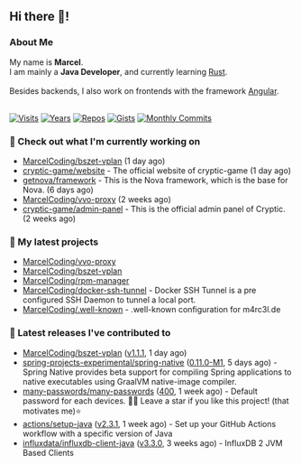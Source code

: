 ## Hi there 👋!




### About Me

My name is **Marcel**.<br>
I am mainly a **Java Developer**, and currently learning [Rust](https://www.rust-lang.org).<br>
<br>
Besides backends, I also work on frontends with the framework [Angular](https://angular.io).
<br>
<br>

[![Visits](https://badges.pufler.dev/visits/MarcelCoding/MarcelCoding?style=flat-square&color=black&logo=github)](https://github.com/MarcelCoding)
[![Years](https://badges.pufler.dev/years/MarcelCoding?style=flat-square&color=black&logo=github)](https://github.com/MarcelCoding)
[![Repos](https://badges.pufler.dev/repos/MarcelCoding?style=flat-square&color=black&logo=github)](https://github.com/MarcelCoding?tab=repositories)
[![Gists](https://badges.pufler.dev/gists/MarcelCoding?style=flat-square&color=black&logo=github)](https://gist.github.com/MarcelCoding)
[![Monthly Commits](https://badges.pufler.dev/commits/monthly/MarcelCoding?style=flat-square&color=black&logo=github)](https://github.com/MarcelCoding)

### 👷 Check out what I'm currently working on

- [MarcelCoding/bszet-vplan](https://github.com/MarcelCoding/bszet-vplan) (1 day ago)
- [cryptic-game/website](https://github.com/cryptic-game/website) - The official website of cryptic-game (1 day ago)
- [getnova/framework](https://github.com/getnova/framework) - This is the Nova framework, which is the base for Nova. (6 days ago)
- [MarcelCoding/vvo-proxy](https://github.com/MarcelCoding/vvo-proxy) (2 weeks ago)
- [cryptic-game/admin-panel](https://github.com/cryptic-game/admin-panel) - This is the official admin panel of Cryptic. (2 weeks ago)

### 🌱 My latest projects

- [MarcelCoding/vvo-proxy](https://github.com/MarcelCoding/vvo-proxy)
- [MarcelCoding/bszet-vplan](https://github.com/MarcelCoding/bszet-vplan)
- [MarcelCoding/rpm-manager](https://github.com/MarcelCoding/rpm-manager)
- [MarcelCoding/docker-ssh-tunnel](https://github.com/MarcelCoding/docker-ssh-tunnel) - Docker SSH Tunnel is a pre configured SSH Daemon to tunnel a local port.
- [MarcelCoding/.well-known](https://github.com/MarcelCoding/.well-known) - .well-known configuration for m4rc3l.de

### 🔭 Latest releases I've contributed to

- [MarcelCoding/bszet-vplan](https://github.com/MarcelCoding/bszet-vplan) ([v1.1.1](https://github.com/MarcelCoding/bszet-vplan/releases/tag/v1.1.1), 1 day ago)
- [spring-projects-experimental/spring-native](https://github.com/spring-projects-experimental/spring-native) ([0.11.0-M1](https://github.com/spring-projects-experimental/spring-native/releases/tag/0.11.0-M1), 5 days ago) - Spring Native provides beta support for compiling Spring applications to native executables using GraalVM native-image compiler.
- [many-passwords/many-passwords](https://github.com/many-passwords/many-passwords) ([400](https://github.com/many-passwords/many-passwords/releases/tag/400), 1 week ago) - Default password for each devices. 🐱‍💻 Leave a star if you like this project! (that motivates me)⭐️
- [actions/setup-java](https://github.com/actions/setup-java) ([v2.3.1](https://github.com/actions/setup-java/releases/tag/v2.3.1), 1 week ago) - Set up your GitHub Actions workflow with a specific version of Java
- [influxdata/influxdb-client-java](https://github.com/influxdata/influxdb-client-java) ([v3.3.0](https://github.com/influxdata/influxdb-client-java/releases/tag/v3.3.0), 3 weeks ago) - InfluxDB 2 JVM Based Clients



